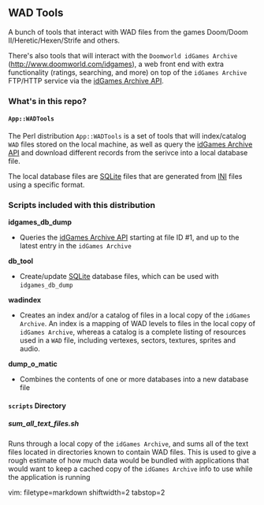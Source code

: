 ## WAD Tools ##

A bunch of tools that interact with WAD files from the games 
Doom/Doom II/Heretic/Hexen/Strife and others.

There's also tools that will interact with the `Doomworld idGames Archive`
(http://www.doomworld.com/idgames), a web front end with extra functionality
(ratings, searching, and more) on top of the `idGames Archive` FTP/HTTP
service via the [idGames Archive API](http://www.doomworld.com/idgames/api).

### What's in this repo? ###

#### `App::WADTools` ####
The Perl distribution `App::WADTools` is a set of tools that will index/catalog
`WAD` files stored on the local machine, as well as query the [idGames Archive
API](http://www.doomworld.com/idgames/api) and download different
records from the serivce into a local database file.

The local database files are [SQLite](http://www.sqlite.org/) files that are
generated from [INI](https://metacpan.org/pod/Config::Std) files using a
specific format.

### Scripts included with this distribution ###

**idgames_db_dump**
- Queries the [idGames Archive API](http://www.doomworld.com/idgames/api)
  starting at file ID #1, and up to the latest entry in the `idGames Archive`

**db_tool**
- Create/update [SQLite](http://www.sqlite.org/) database files, which can be
  used with `idgames_db_dump`

**wadindex**
- Creates an index and/or a catalog of files in a local copy of the `idGames
  Archive`.  An index is a mapping of WAD levels to files in the local copy of
  `idGames Archive`, whereas a catalog is a complete listing of resources used
  in a `WAD` file, including vertexes, sectors, textures, sprites and audio.

**dump_o_matic**
- Combines the contents of one or more databases into a new database file

#### `scripts` Directory ####

##### sum_all_text_files.sh #####
Runs through a local copy of the `idGames Archive`, and sums all of the text
files located in directories known to contain WAD files.  This is used to give
a rough estimate of how much data would be bundled with applications that
would want to keep a cached copy of the `idGames Archive` info to use while
the application is running

vim: filetype=markdown shiftwidth=2 tabstop=2
